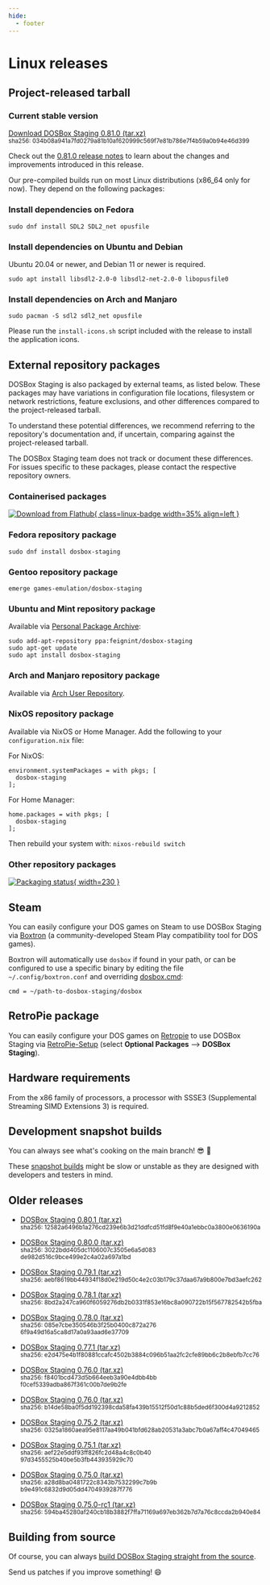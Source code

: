 ```yaml
---
hide:
  - footer
---
```


# Linux releases

## Project-released tarball

### Current stable version

[Download DOSBox Staging 0.81.0 (tar.xz)][0_81_0]
<br>
<small>
sha256: 034b08a941a7fd0279a81b10af620999<wbr>c569f7e81b786e7f4b59a0b94e46d399
</small>

Check out the [0.81.0 release notes](release-notes/0.81.0.md) to learn
about the changes and improvements introduced in this release.

Our pre-compiled builds run on most Linux distributions (x86\_64 only
for now). They depend on the following packages:

### Install dependencies on Fedora

    sudo dnf install SDL2 SDL2_net opusfile

### Install dependencies on Ubuntu and Debian

Ubuntu 20.04 or newer, and Debian 11 or newer is required.

    sudo apt install libsdl2-2.0-0 libsdl2-net-2.0-0 libopusfile0

### Install dependencies on Arch and Manjaro

    sudo pacman -S sdl2 sdl2_net opusfile


Please run the `install-icons.sh` script included with the release to install
the application icons.


## External repository packages

DOSBox Staging is also packaged by external teams, as listed below.
These packages may have variations in configuration file locations,
filesystem or network restrictions, feature exclusions, and other
differences compared to the project-released tarball.

To understand these potential differences, we recommend referring to the
repository's documentation and, if uncertain, comparing against the
project-released tarball.

The DOSBox Staging team does not track or document these differences.
For issues specific to these packages, please contact the respective
repository owners.


### Containerised packages

[![Download from Flathub](https://flathub.org/assets/badges/flathub-badge-en.png){ class=linux-badge width=35% align=left }][flathub]

[flathub]:https://flathub.org/apps/details/io.github.dosbox-staging


### Fedora repository package

    sudo dnf install dosbox-staging

### Gentoo repository package

    emerge games-emulation/dosbox-staging

### Ubuntu and Mint repository package

Available via [Personal Package Archive](https://launchpad.net/~feignint/+archive/ubuntu/dosbox-staging):

    sudo add-apt-repository ppa:feignint/dosbox-staging
    sudo apt-get update
    sudo apt install dosbox-staging

### Arch and Manjaro repository package

Available via [Arch User Repository](https://aur.archlinux.org/packages/dosbox-staging).

### NixOS repository package

Available via NixOS or Home Manager. Add the following to your `configuration.nix` file:

For NixOS:

    environment.systemPackages = with pkgs; [
      dosbox-staging
    ];

For Home Manager:

    home.packages = with pkgs; [
      dosbox-staging
    ];

Then rebuild your system with: `nixos-rebuild switch`

### Other repository packages

[![Packaging status](https://repology.org/badge/vertical-allrepos/dosbox-staging.svg){ width=230 }][other-repos]

[other-repos]:https://repology.org/project/dosbox-staging/versions

## Steam

You can easily configure your DOS games on Steam to use DOSBox Staging via
[Boxtron](https://github.com/dreamer/boxtron) (a community-developed
Steam Play compatibility tool for DOS games).

Boxtron will automatically use `dosbox` if found in your path, or can be
configured to use a specific binary by editing the file
`~/.config/boxtron.conf` and overriding [dosbox.cmd][boxtron-conf]:

    cmd = ~/path-to-dosbox-staging/dosbox

[boxtron-conf]:https://github.com/dreamer/boxtron/wiki/Configuration#dosboxcmd

## RetroPie package

You can easily configure your DOS games on
[Retropie](https://retropie.org.uk/) to use DOSBox Staging via
[RetroPie-Setup](https://github.com/RetroPie/RetroPie-Setup) (select
**Optional Packages** --> **DOSBox Staging**).

## Hardware requirements

From the x86 family of processors, a processor with SSSE3 (Supplemental
Streaming SIMD Extensions 3) is required.

## Development snapshot builds

You can always see what's cooking on the main branch! :sunglasses: :beer:

These [snapshot builds](development-builds.md) might be slow or unstable as they
are designed with developers and testers in mind.


## Older releases

- [DOSBox Staging 0.80.1 (tar.xz)][0_80_1]
  <br>
  <small>
  sha256: 12582a6496b1a276cd239e6b3d21ddfc<wbr>d51fd8f9e40a1ebbc0a3800e0636190a
  </small>

- [DOSBox Staging 0.80.0 (tar.xz)][0_80_0]
  <br>
  <small>
  sha256: 3022bdd405dc1106007c3505e6a5d083<wbr>de982d516c9bce499e2c4a02a697a1bd
  </small>

- [DOSBox Staging 0.79.1 (tar.xz)][0_79_1]
  <br>
  <small>
  sha256: aebf8619bb44934f18d0e219d50c4e2c<wbr>03b179c37daa67a9b800e7bd3aefc262
  </small>

- [DOSBox Staging 0.78.1 (tar.xz)][0_78_1]
  <br>
  <small>
  sha256: 8bd2a247ca960f6059276db2b0331f85<wbr>3e16bc8a090722b15f567782542b5fba
  </small>

- [DOSBox Staging 0.78.0 (tar.xz)][0_78_0]
  <br>
  <small>
  sha256: 085e7cbe350546b3f25b0400c872a276<wbr>6f9a49d16a5ca8d17a0a93aad6e37709
  </small>

- [DOSBox Staging 0.77.1 (tar.xz)][0_77_1]
  <br>
  <small>
  sha256: e2d475e4b1f80881ccafc4502b3884c0<wbr>96b51aa2fc2cfe89bb6c2b8ebfb7cc76
  </small>

- [DOSBox Staging 0.76.0 (tar.xz)][0_77_0]
  <br>
  <small>
  sha256: f8401bcd473d5b664eeb3a90e4dbb4bb<wbr>f0cef5339adba867f361c00b7de9b2fe
  </small>

- [DOSBox Staging 0.76.0 (tar.xz)][0_76_0]
  <br>
  <small>
  sha256: b14de58ba0f5dd192398cda58fa439b1<wbr>5512f50d1c88b5ded6f300d4a9212852
  </small>

- [DOSBox Staging 0.75.2 (tar.xz)][0_75_2]
  <br>
  <small>
  sha256: 0325a1860aea95e8117aa49b041bfd62<wbr>8ab20531a3abc7b0a67aff4c47049465
  </small>

- [DOSBox Staging 0.75.1 (tar.xz)][0_75_1]
  <br>
  <small>
  sha256: aef22e5ddf93ff826fc2d48a4c8c0b40<wbr>97d3455525b40be5b3fb443935929c70
  </small>

- [DOSBox Staging 0.75.0 (tar.xz)][0_75_0]
  <br>
  <small>
  sha256: a28d8ba0481722c8343b7532299c7b9b<wbr>b9e491c6832d9d05dd4704939287f776
  </small>

- [DOSBox Staging 0.75.0-rc1 (tar.xz)][0_75_0_rc1]
  <br>
  <small>
  sha256: 594ba45280af240cb18b3882f7ffa711<wbr>69a697eb362b7d7a76c8ccda2b940e84
  </small>

[0_81_0]: https://github.com/dosbox-staging/dosbox-staging/releases/download/v0.81.0/dosbox-staging-linux-v0.81.0.tar.xz
[0_80_1]: https://github.com/dosbox-staging/dosbox-staging/releases/download/v0.80.1/dosbox-staging-linux-v0.80.1.tar.xz
[0_80_0]: https://github.com/dosbox-staging/dosbox-staging/releases/download/v0.80.0/dosbox-staging-linux-v0.80.0.tar.xz
[0_79_1]: https://github.com/dosbox-staging/dosbox-staging/releases/download/v0.79.1/dosbox-staging-linux-v0.79.1.tar.xz
[0_78_1]: https://github.com/dosbox-staging/dosbox-staging/releases/download/v0.78.1/dosbox-staging-linux-v0.78.1.tar.xz
[0_78_0]: https://github.com/dosbox-staging/dosbox-staging/releases/download/v0.78.0/dosbox-staging-linux-v0.78.0.tar.xz
[0_77_1]: https://github.com/dosbox-staging/dosbox-staging/releases/download/v0.77.1/dosbox-staging-linux-v0.77.1.tar.xz
[0_77_0]: https://github.com/dosbox-staging/dosbox-staging/releases/download/v0.77.0/dosbox-staging-linux-v0.77.0.tar.xz
[0_76_0]: https://github.com/dosbox-staging/dosbox-staging/releases/download/v0.76.0/dosbox-staging-linux-v0.76.0.tar.xz
[0_75_2]: https://github.com/dosbox-staging/dosbox-staging/releases/download/v0.75.2/dosbox-staging-linux-v0.75.2.tar.xz
[0_75_1]: https://github.com/dosbox-staging/dosbox-staging/releases/download/v0.75.1/dosbox-staging-linux-v0.75.1.tar.xz
[0_75_0]: https://github.com/dosbox-staging/dosbox-staging/releases/download/v0.75.0/dosbox-staging-linux-v0.75.0.tar.xz
[0_75_0_rc1]: https://github.com/dosbox-staging/dosbox-staging/releases/download/v0.75.0-rc1/dosbox-staging-linux-v0.75.0-rc1.tar.xz


## Building from source

Of course, you can always [build DOSBox Staging straight from the source][1].

Send us patches if you improve something! :smile:

[1]:https://github.com/dosbox-staging/dosbox-staging

